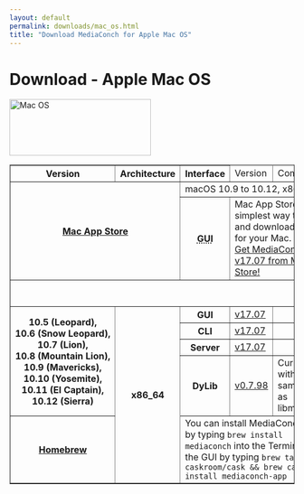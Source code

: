```yaml
---
layout: default
permalink: downloads/mac_os.html
title: "Download MediaConch for Apple Mac OS"
---
```


# Download - Apple Mac OS

<img src="/MediaConch/images/Mac_OS.png" alt="Mac OS" width="250" height="100">

<table border="1">
<thead>
<tr class="table-header">
    <th>Version</th>
    <th>Architecture</th>
    <th>Interface</th>
    <td>Version</td>
    <td>Comment</td>
</tr>
</thead>
<tbody>

<tr>
    <th rowspan="2" colspan="2"><a href="https://www.apple.com/itunes/affiliates/download/?id=510620098">Mac App Store</a></th>
    <td colspan="3">macOS 10.9 to 10.12, x86_64</td>
</tr>
<tr>
    <th><abbr title="Graphical User Interface">GUI</abbr></th>
    <td colspan="2">Mac App Store is the simplest way to find and download apps for your Mac.<br /><a href="http://itunes.apple.com/app/mediaconch/id1183720451">Get MediaConch v17.07 from Mac App Store!</a></td>
</tr>
<tr>
    <td colspan="5">&nbsp;<br />&nbsp;</td>
</tr>
<tr>
    <th rowspan="4">10.5&nbsp;(Leopard),<br /> 10.6&nbsp;(Snow&nbsp;Leopard),<br />10.7&nbsp;(Lion),<br />10.8&nbsp;(Mountain&nbsp;Lion),<br />10.9&nbsp;(Mavericks),<br />10.10&nbsp;(Yosemite),<br />10.11&nbsp;(El&nbsp;Captain),<br />10.12&nbsp;(Sierra)</th>
    <th rowspan="5">x86_64</th>
    <th>GUI</th>
    <td><a href="//mediaarea.net/download/binary/mediaconch-gui/17.07/MediaConch_GUI_17.07_Mac.dmg">v17.07</a></td>
    <td>&nbsp;</td>
</tr>
<tr>
    <th>CLI</th>
    <td><a href="//mediaarea.net/download/binary/mediaconch/17.07/MediaConch_CLI_17.07_Mac.dmg">v17.07</a></td>
    <td>&nbsp;</td>
</tr>
<tr>
    <th>Server</th>
    <td><a href="//mediaarea.net/download/binary/mediaconch-server/17.07/MediaConch_Server_17.07_Mac.dmg">v17.07</a></td>
    <td>&nbsp;</td>
</tr>
<tr>
    <th>DyLib</th>
    <td><a href="//mediaarea.net/download/binary/libmediainfo0/0.7.98/MediaInfo_DLL_0.7.98_Mac_i386+x86_64.tar.bz2">v0.7.98</a></td>
    <td>Currently with the same API as libmediainfo</td>
</tr>
<tr>
    <th><a href="http://brew.sh/">Homebrew</a></th>
    <td colspan="4">You can install MediaConch CLI by typing <code>brew install mediaconch</code> into the Terminal, and the GUI by typing <code>brew tap caskroom/cask && brew cask install mediaconch-app</code></td>
</tr>

</tbody>
</table>
